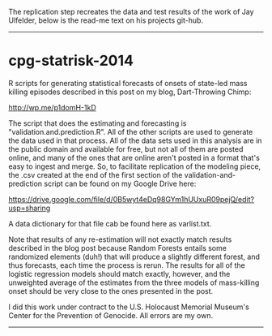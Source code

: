 
The replication step recreates the data and test results of the work of Jay Ulfelder, below is the read-me text on his projects git-hub.

**************************************************************************************************************************
cpg-statrisk-2014
=================

R scripts for generating statistical forecasts of onsets of state-led mass killing episodes described in this post on my blog, Dart-Throwing Chimp:

http://wp.me/p1domH-1kD

The script that does the estimating and forecasting is "validation.and.prediction.R". All of the other scripts are used to generate the data used in that process. All of the data sets used in this analysis are in the public domain and available for free, but not all of them are posted online, and many of the ones that are online aren't posted in a format that's easy to ingest and merge. 
So, to facilitate replication of the modeling piece, the .csv created at the end of the first section of the validation-and-prediction script can be found on my Google Drive here:

https://drive.google.com/file/d/0B5wyt4eDq98GYm1hUUxuR09pejQ/edit?usp=sharing

A data dictionary for that file cab be found here as varlist.txt.

Note that results of any re-estimation will not exactly match results described in the blog post because Random Forests entails some randomized elements (duh!) that will produce a slightly different forest, and thus forecasts, each time the process is rerun. The results for all of the logistic regression models should match exactly, however, and the unweighted average of the estimates from the three models of mass-killing onset should be very close to the ones presented in the post.

I did this work under contract to the U.S. Holocaust Memorial Museum's Center for the Prevention of Genocide. All errors are my own.
********************************************************************************************************************************
